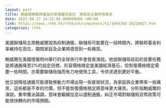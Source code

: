 ```yaml
---
layout: post
title: 鮑威爾稱聯邦基金利率或維持高位　家庭及企業將感痛苦
date: 2022-08-27 14:32:04.000000000 +08:00
link: https://news.rthk.hk/rthk/ch/component/k2/1664395-20220827.htm
categories: rthk
---
```


美國聯儲局主席鮑威爾說為抑制通脹，聯儲局可能要在一段時間內，將聯邦基金利率維持在高位，期間家庭及企業將感受到一些痛苦。 

鮑威爾在美國懷俄明州舉行的全球央行年會發表演說。他說聯儲局目前的首要任務是將通脹降至2%的設定目標，形容價格穩定是美國經濟基石，但恢復價格穩定需要一些時間，亦需要聯儲局強而有力地使用工具，令供求達到更好平衡。

他又說降低通脹可能導致勞動力市場出現一些疲弱狀況，為家庭與企業帶來一些痛苦，這些都是不幸的代價，但不能恢復價格穩定將意味更大痛苦。分析指鮑威爾的演說，重申鷹派論調，意味會繼續加息以遏制通脹，糾正市場對聯儲局貨幣政策可能很快轉向的市場預期。
